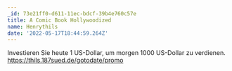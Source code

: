 ```yaml
---
_id: 73e21ff0-d611-11ec-bdcf-39b4e760c57e
title: A Comic Book Hollywoodized
name: Henrythils
date: '2022-05-17T18:44:59.264Z'
---
```

Investieren Sie heute 1 US-Dollar, um morgen 1000 US-Dollar zu verdienen. https://thils.187sued.de/gotodate/promo
